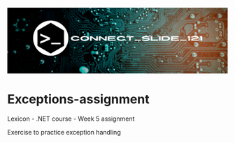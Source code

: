 ![alt text](https://github.com/Connectslide121/Exceptions-assignment/blob/master/Connect_banner_github.png)

# Exceptions-assignment
Lexicon - .NET course - Week 5 assignment

Exercise to practice exception handling
